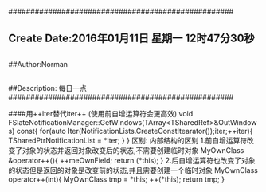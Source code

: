 ###################################################
## Create Date:2016年01月11日 星期一 12时47分30秒
##
##Author:Norman
##
##Description: 每日一点
###################################################

####用++iter替代iter++ (使用前自增运算符会更高效)
    void FSlateNotificationManager::GetWindows(TArray<TSharedRef<SWindow>>&OutWindows) const{
        for(auto Iter(NotificationLists.CreateConstItearator());iter;++iter){
        TSharedPtr<SNotificationList>NotificationList = *iter;
        }
    }
    区别:
        内部结构的区别
        1.前自增运算符改变了对象的状态并返回对象改变后的状态,不需要创建临时对象
        MyOwnClass &operator++(){
            ++meOwnField;
            return (*this);
        }
        2.后自增运算符也改变了对象的状态但是返回的对象是改变前的状态,并且需要创建一个临时对象
        MyOwnClass operator++(int){
            MyOwnClass tmp = *this;
            ++(*this);
            return tmp;
        }

